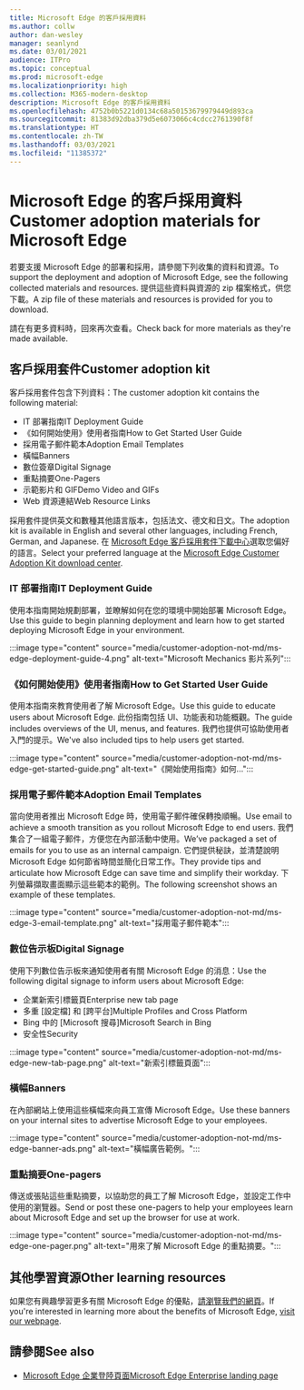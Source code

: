 ```yaml
---
title: Microsoft Edge 的客戶採用資料
ms.author: collw
author: dan-wesley
manager: seanlynd
ms.date: 03/01/2021
audience: ITPro
ms.topic: conceptual
ms.prod: microsoft-edge
ms.localizationpriority: high
ms.collection: M365-modern-desktop
description: Microsoft Edge 的客戶採用資料
ms.openlocfilehash: 4752b0b5221d0134c68a50153679979449d893ca
ms.sourcegitcommit: 81383d92dba379d5e6073066c4cdcc2761390f8f
ms.translationtype: HT
ms.contentlocale: zh-TW
ms.lasthandoff: 03/03/2021
ms.locfileid: "11385372"
---
```

# <a name="customer-adoption-materials-for-microsoft-edge"></a><span data-ttu-id="667eb-103">Microsoft Edge 的客戶採用資料</span><span class="sxs-lookup"><span data-stu-id="667eb-103">Customer adoption materials for Microsoft Edge</span></span>

<span data-ttu-id="667eb-104">若要支援 Microsoft Edge 的部署和採用，請參閱下列收集的資料和資源。</span><span class="sxs-lookup"><span data-stu-id="667eb-104">To support the deployment and adoption of Microsoft Edge, see the following collected materials and resources.</span></span> <span data-ttu-id="667eb-105">提供這些資料與資源的 zip 檔案格式，供您下載。</span><span class="sxs-lookup"><span data-stu-id="667eb-105">A zip file of these materials and resources is provided for you to download.</span></span>

<span data-ttu-id="667eb-106">請在有更多資料時，回來再次查看。</span><span class="sxs-lookup"><span data-stu-id="667eb-106">Check back for more materials as they're made available.</span></span>

## <a name="customer-adoption-kit"></a><span data-ttu-id="667eb-107">客戶採用套件</span><span class="sxs-lookup"><span data-stu-id="667eb-107">Customer adoption kit</span></span>

<span data-ttu-id="667eb-108">客戶採用套件包含下列資料：</span><span class="sxs-lookup"><span data-stu-id="667eb-108">The customer adoption kit contains the following material:</span></span>

- <span data-ttu-id="667eb-109">IT 部署指南</span><span class="sxs-lookup"><span data-stu-id="667eb-109">IT Deployment Guide</span></span>
- <span data-ttu-id="667eb-110">《如何開始使用》使用者指南</span><span class="sxs-lookup"><span data-stu-id="667eb-110">How to Get Started User Guide</span></span>
- <span data-ttu-id="667eb-111">採用電子郵件範本</span><span class="sxs-lookup"><span data-stu-id="667eb-111">Adoption Email Templates</span></span>
- <span data-ttu-id="667eb-112">橫幅</span><span class="sxs-lookup"><span data-stu-id="667eb-112">Banners</span></span>
- <span data-ttu-id="667eb-113">數位簽章</span><span class="sxs-lookup"><span data-stu-id="667eb-113">Digital Signage</span></span>
- <span data-ttu-id="667eb-114">重點摘要</span><span class="sxs-lookup"><span data-stu-id="667eb-114">One-Pagers</span></span>
- <span data-ttu-id="667eb-115">示範影片和 GIF</span><span class="sxs-lookup"><span data-stu-id="667eb-115">Demo Video and GIFs</span></span>
- <span data-ttu-id="667eb-116">Web 資源連結</span><span class="sxs-lookup"><span data-stu-id="667eb-116">Web Resource Links</span></span>

<span data-ttu-id="667eb-117">採用套件提供英文和數種其他語言版本，包括法文、德文和日文。</span><span class="sxs-lookup"><span data-stu-id="667eb-117">The adoption kit is available in English and several other languages, including French, German, and Japanese.</span></span> <span data-ttu-id="667eb-118">在 [Microsoft Edge 客戶採用套件下載中心](https://www.microsoft.com/download/details.aspx?id=102119)選取您偏好的語言。</span><span class="sxs-lookup"><span data-stu-id="667eb-118">Select your preferred language at the [Microsoft Edge Customer Adoption Kit download center](https://www.microsoft.com/download/details.aspx?id=102119).</span></span>

### <a name="it-deployment-guide"></a><span data-ttu-id="667eb-119">IT 部署指南</span><span class="sxs-lookup"><span data-stu-id="667eb-119">IT Deployment Guide</span></span>

<span data-ttu-id="667eb-120">使用本指南開始規劃部署，並瞭解如何在您的環境中開始部署 Microsoft Edge。</span><span class="sxs-lookup"><span data-stu-id="667eb-120">Use this guide to begin planning deployment and learn how to get started deploying Microsoft Edge in your environment.</span></span>

:::image type="content" source="media/customer-adoption-not-md/ms-edge-deployment-guide-4.png" alt-text="Microsoft Mechanics 影片系列":::

### <a name="how-to-get-started-user-guide"></a><span data-ttu-id="667eb-122">《如何開始使用》使用者指南</span><span class="sxs-lookup"><span data-stu-id="667eb-122">How to Get Started User Guide</span></span>

<span data-ttu-id="667eb-123">使用本指南來教育使用者了解 Microsoft Edge。</span><span class="sxs-lookup"><span data-stu-id="667eb-123">Use this guide to educate users about Microsoft Edge.</span></span> <span data-ttu-id="667eb-124">此份指南包括 UI、功能表和功能概觀。</span><span class="sxs-lookup"><span data-stu-id="667eb-124">The guide includes overviews of the UI, menus, and features.</span></span> <span data-ttu-id="667eb-125">我們也提供可協助使用者入門的提示。</span><span class="sxs-lookup"><span data-stu-id="667eb-125">We've also included tips to help users get started.</span></span>

:::image type="content" source="media/customer-adoption-not-md/ms-edge-get-started-guide.png" alt-text="《開始使用指南》如何...":::

### <a name="adoption-email-templates"></a><span data-ttu-id="667eb-127">採用電子郵件範本</span><span class="sxs-lookup"><span data-stu-id="667eb-127">Adoption Email Templates</span></span>

<span data-ttu-id="667eb-128">當向使用者推出 Microsoft Edge 時，使用電子郵件確保轉換順暢。</span><span class="sxs-lookup"><span data-stu-id="667eb-128">Use email to achieve a smooth transition as you rollout Microsoft Edge to end users.</span></span> <span data-ttu-id="667eb-129">我們集合了一組電子郵件，方便您在內部活動中使用。</span><span class="sxs-lookup"><span data-stu-id="667eb-129">We’ve packaged a set of emails for you to use as an internal campaign.</span></span> <span data-ttu-id="667eb-130">它們提供秘訣，並清楚說明 Microsoft Edge 如何節省時間並簡化日常工作。</span><span class="sxs-lookup"><span data-stu-id="667eb-130">They provide tips and articulate how Microsoft Edge can save time and simplify their workday.</span></span> <span data-ttu-id="667eb-131">下列螢幕擷取畫面顯示這些範本的範例。</span><span class="sxs-lookup"><span data-stu-id="667eb-131">The following screenshot shows an example of these templates.</span></span>

:::image type="content" source="media/customer-adoption-not-md/ms-edge-3-email-template.png" alt-text="採用電子郵件範本":::

### <a name="digital-signage"></a><span data-ttu-id="667eb-133">數位告示板</span><span class="sxs-lookup"><span data-stu-id="667eb-133">Digital Signage</span></span>

<span data-ttu-id="667eb-134">使用下列數位告示板來通知使用者有關 Microsoft Edge 的消息：</span><span class="sxs-lookup"><span data-stu-id="667eb-134">Use the following digital signage to inform users about Microsoft Edge:</span></span>

- <span data-ttu-id="667eb-135">企業新索引標籤頁</span><span class="sxs-lookup"><span data-stu-id="667eb-135">Enterprise new tab page</span></span>
- <span data-ttu-id="667eb-136">多重 [設定檔] 和 [跨平台]</span><span class="sxs-lookup"><span data-stu-id="667eb-136">Multiple Profiles and Cross Platform</span></span>
- <span data-ttu-id="667eb-137">Bing 中的 [Microsoft 搜尋]</span><span class="sxs-lookup"><span data-stu-id="667eb-137">Microsoft Search in Bing</span></span>
- <span data-ttu-id="667eb-138">安全性</span><span class="sxs-lookup"><span data-stu-id="667eb-138">Security</span></span>

:::image type="content" source="media/customer-adoption-not-md/ms-edge-new-tab-page.png" alt-text="新索引標籤頁面":::

### <a name="banners"></a><span data-ttu-id="667eb-140">橫幅</span><span class="sxs-lookup"><span data-stu-id="667eb-140">Banners</span></span>

<span data-ttu-id="667eb-141">在內部網站上使用這些橫幅來向員工宣傳 Microsoft Edge。</span><span class="sxs-lookup"><span data-stu-id="667eb-141">Use these banners on your internal sites to advertise Microsoft Edge to your employees.</span></span>

:::image type="content" source="media/customer-adoption-not-md/ms-edge-banner-ads.png" alt-text="橫幅廣告範例。":::

### <a name="one-pagers"></a><span data-ttu-id="667eb-143">重點摘要</span><span class="sxs-lookup"><span data-stu-id="667eb-143">One-pagers</span></span>

<span data-ttu-id="667eb-144">傳送或張貼這些重點摘要，以協助您的員工了解 Microsoft Edge，並設定工作中使用的瀏覽器。</span><span class="sxs-lookup"><span data-stu-id="667eb-144">Send or post these one-pagers to help your employees learn about Microsoft Edge and set up the browser for use at work.</span></span>

:::image type="content" source="media/customer-adoption-not-md/ms-edge-one-pager.png" alt-text="用來了解 Microsoft Edge 的重點摘要。":::

## <a name="other-learning-resources"></a><span data-ttu-id="667eb-146">其他學習資源</span><span class="sxs-lookup"><span data-stu-id="667eb-146">Other learning resources</span></span>

<span data-ttu-id="667eb-147">如果您有興趣學習更多有關 Microsoft Edge 的優點，[請瀏覽我們的網頁](https://www.microsoft.com/edge/business)。</span><span class="sxs-lookup"><span data-stu-id="667eb-147">If you're interested in learning more about the benefits of Microsoft Edge, [visit our webpage](https://www.microsoft.com/edge/business).</span></span>

## <a name="see-also"></a><span data-ttu-id="667eb-148">請參閱</span><span class="sxs-lookup"><span data-stu-id="667eb-148">See also</span></span>

- [<span data-ttu-id="667eb-149">Microsoft Edge 企業登陸頁面</span><span class="sxs-lookup"><span data-stu-id="667eb-149">Microsoft Edge Enterprise landing page</span></span>](https://aka.ms/EdgeEnterprise)
